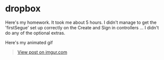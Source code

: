 # dropbox

Here's my homework. It took me about 5 hours. I didn't manage to get the 'firstSegue' set up correctly on the Create and Sign in controllers ... I didn't do any of the optional extras.

Here's my animated gif

<blockquote class="imgur-embed-pub" lang="en" data-id="k9iqgCh"><a href="//imgur.com/k9iqgCh">View post on imgur.com</a></blockquote><script async src="//s.imgur.com/min/embed.js" charset="utf-8"></script>
